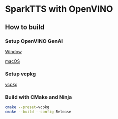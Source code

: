 # SparkTTS with OpenVINO

## How to build

### Setup OpenVINO GenAI

[Window](https://docs.openvino.ai/2025/get-started/install-openvino.html?PACKAGE=OPENVINO_GENAI&VERSION=v_2025_2_0&OP_SYSTEM=WINDOWS&DISTRIBUTION=ARCHIVE)

[macOS](https://docs.openvino.ai/2025/get-started/install-openvino.html?PACKAGE=OPENVINO_GENAI&VERSION=v_2025_2_0&OP_SYSTEM=MACOS&DISTRIBUTION=ARCHIVE)

### Setup vcpkg

[vcpkg](https://github.com/microsoft/vcpkg)


### Build with CMake and Ninja

```bash
cmake --preset=vcpkg
cmake --build --config Release
```
